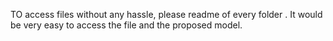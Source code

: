 TO access files without any hassle, please readme of every folder . It would be very easy to access the file and the proposed model.